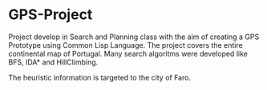 # GPS-Project
Project develop in Search and Planning class with the aim of creating a GPS Prototype using Common Lisp Language.
The project covers the entire continental map of Portugal.
Many search algoritms were developed like BFS, IDA* and HillClimbing.

The heuristic information is targeted to the city of Faro.
